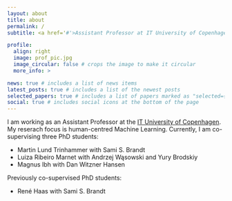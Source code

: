 ```yaml
---
layout: about
title: about
permalink: /
subtitle: <a href='#'>Assistant Professor at IT University of Copenhagen</a>

profile:
  align: right
  image: prof_pic.jpg
  image_circular: false # crops the image to make it circular
  more_info: >

news: true # includes a list of news items
latest_posts: true # includes a list of the newest posts
selected_papers: true # includes a list of papers marked as "selected={true}"
social: true # includes social icons at the bottom of the page
---
```


I am working as an Assistant Professor at the [IT University of Copenhagen](https://en.itu.dk/). 
My reserach focus is human-centred Machine Learning. 
Currently, I am co-supervising three PhD students:
- Martin Lund Trinhammer with Sami S. Brandt
- Luiza Ribeiro Marnet with Andrzej Wąsowski and Yury Brodskiy
- Magnus Ibh with Dan Witzner Hansen 

Previously co-supervised PhD students:
- René Haas with Sami S. Brandt